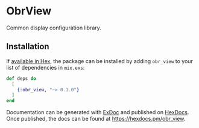 # ObrView

Common display configuration library.

## Installation

If [available in Hex](https://hex.pm/docs/publish), the package can be installed
by adding `obr_view` to your list of dependencies in `mix.exs`:

```elixir
def deps do
  [
    {:obr_view, "~> 0.1.0"}
  ]
end
```

Documentation can be generated with [ExDoc](https://github.com/elixir-lang/ex_doc)
and published on [HexDocs](https://hexdocs.pm). Once published, the docs can
be found at <https://hexdocs.pm/obr_view>.

